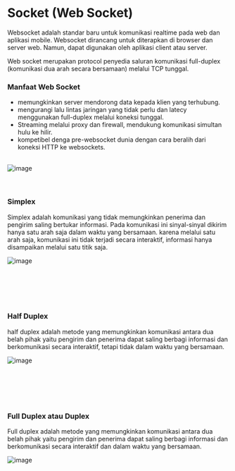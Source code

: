 # Socket (Web Socket)<br>
Websocket adalah standar baru untuk komunikasi realtime pada web dan aplikasi mobile. Websocket dirancang untuk diterapkan di browser dan server web. Namun, dapat digunakan oleh aplikasi client atau server. 

Web socket merupakan protocol penyedia saluran komunikasi full-duplex (komunikasi dua arah secara bersamaan) melalui TCP tunggal.


### Manfaat Web Socket
- memungkinkan server mendorong data kepada klien yang terhubung.
- mengurangi lalu lintas jaringan yang tidak perlu dan latecy menggunakan full-duplex melalui koneksi tunggal.
- Streaming melalui proxy dan firewall, mendukung komunikasi simultan hulu ke hilir.
- kompetibel denga pre-websocket dunia dengan cara beralih dari koneksi HTTP ke websockets.

<br>
<img src="https://anotherorion.com/wp-content/uploads/2015/02/Simplex-half-full-Duplex.png" alt="image" />
<br><br><br>

### Simplex<br>
Simplex adalah komunikasi yang tidak memungkinkan penerima dan pengirim saling bertukar informasi. Pada komunikasi ini sinyal-sinyal dikirim hanya satu arah saja dalam waktu yang bersamaan. karena melalui satu arah saja, komunikasi ini tidak terjadi secara interaktif, informasi hanya disampaikan melalui satu titik saja.

<img src="https://www.pintarkomputer.com/wp-content/uploads/2014/09/simplex.png" alt="image" />
<br><br><br><br><br><br>

### Half Duplex<br>
half duplex adalah metode yang memungkinkan komunikasi antara dua belah pihak yaitu pengirim dan penerima dapat saling berbagi informasi dan berkomunikasi secara interaktif, tetapi tidak dalam waktu yang bersamaan.

<img src="https://www.pintarkomputer.com/wp-content/uploads/2014/09/half-duplex.png" alt="image" />
<br><br><br><br><br><br>

### Full Duplex atau Duplex<br>
Full duplex adalah metode yang memungkinkan komunikasi antara dua belah pihak yaitu pengirim dan penerima dapat saling berbagi informasi dan berkomunikasi secara interaktif dan dalam waktu yang bersamaan.

<img src="https://www.pintarkomputer.com/wp-content/uploads/2014/09/full-duplex.png" alt="image" />
<br><br><br><br><br><br>
